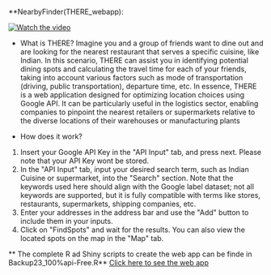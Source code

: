 **NearbyFinder(THERE_webapp):

[![Watch the video](https://img.youtube.com/vi/eUMrvm-fdwg/0.jpg)](https://www.youtube.com/watch?v=eUMrvm-fdwg)

* What is THERE?
Imagine you and a group of friends want to dine out and are looking for the nearest restaurant that serves a specific cuisine, like Indian. In this scenario, THERE can assist you in identifying potential dining spots and calculating the travel time for each of your friends, taking into account various factors such as mode of transportation (driving, public transportation), departure time, etc. In essence, THERE is a web application designed for optimizing location choices using Google API. It can be particularly useful in the logistics sector, enabling companies to pinpoint the nearest retailers or supermarkets relative to the diverse locations of their warehouses or manufacturing plants

* How does it work?
1. Insert your Google API Key in the "API Input" tab, and press next. Please note that your API Key wont be stored.
2. In the "API Input" tab, input your desired search term, such as Indian Cuisine or supermarket, into the "Search" section. Note that the keywords used here should align with the Google label dataset; not all keywords are supported, but it is fully compatible with terms like stores, restaurants, supermarkets, shipping companies, etc.
3. Enter your addresses in the address bar and use the "Add" button to include them in your inputs.
4. Click on "FindSpots" and wait for the results. You can also view the located spots on the map in the "Map" tab.

** The complete R ad Shiny scripts to create the web app can be finde in Backup23_100%api-Free.R**
[Click here to see the web app](https://kmtgis.shinyapps.io/There/)

